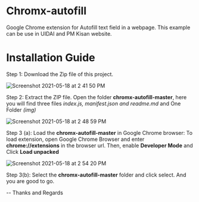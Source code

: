 # Chromx-autofill
Google Chrome extension for Autofill text field in a webpage. This example can be use in UIDAI and PM Kisan website. 

# Installation Guide
Step 1: Download the Zip file of this project.

![Screenshot 2021-05-18 at 2 41 50 PM](https://user-images.githubusercontent.com/64904753/118625221-726ce680-b7e7-11eb-92be-a07b702f356d.png)

Step 2: Extract the ZIP file. Open the folder **chromx-autofill-master**, here you will find three files _index.js, manifest.json and readme.md_ and One Folder _(img)_

![Screenshot 2021-05-18 at 2 48 59 PM](https://user-images.githubusercontent.com/64904753/118626234-53228900-b7e8-11eb-9247-69859bad0a42.png)

Step 3 (a): Load the **chromx-autofill-master** in Google Chrome browser:
To load extension, open Google Chrome Browser and enter **chrome://extensions** in the browser url. Then, enable **Developer Mode** and Click **Load unpacked**

![Screenshot 2021-05-18 at 2 54 20 PM](https://user-images.githubusercontent.com/64904753/118628088-e7d9b680-b7e9-11eb-9a25-17ecf7fb8062.jpg)

Step 3(b): Select the **chromx-autofill-master** folder and click select. And you are good to go.

-- Thanks and Regards
